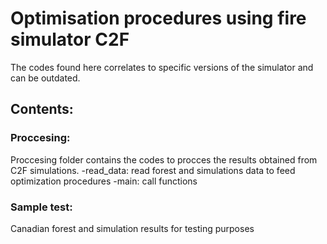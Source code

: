 # Optimisation procedures using fire simulator C2F 
The codes found here correlates to specific versions of the simulator and can be outdated. 

## Contents:
### Proccesing:
Proccesing folder contains the codes to procces the results obtained from C2F simulations.
  -read_data: read forest and simulations data to feed optimization procedures
  -main: call functions
### Sample test:
Canadian forest and simulation results for testing purposes
